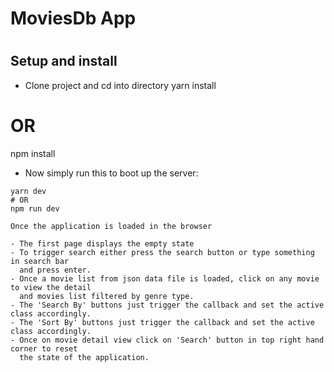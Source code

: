 <h1>MoviesDb App<h1>

## Setup and install

-  Clone project and cd into directory
yarn install
# OR
npm install

- Now simply run this to boot up the server:

```
yarn dev
# OR
npm run dev

Once the application is loaded in the browser

- The first page displays the empty state
- To trigger search either press the search button or type something in search bar
  and press enter.
- Once a movie list from json data file is loaded, click on any movie to view the detail
  and movies list filtered by genre type.
- The 'Search By' buttons just trigger the callback and set the active class accordingly.
- The 'Sort By' buttons just trigger the callback and set the active class accordingly.
- Once on movie detail view click on 'Search' button in top right hand corner to reset
  the state of the application.
